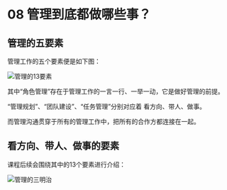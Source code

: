 # 08 管理到底都做哪些事？

## 管理的五要素

管理工作的五个要素便是如下图：

![管理的13要素](https://notes-1258030304.cos.ap-shanghai.myqcloud.com/books/tech-manage-action/manage-sandwich.png)

其中“角色管理”存在于管理工作的一言一行、一举一动，它是做好管理的前提。

“管理规划”、“团队建设”、“任务管理”分别对应着 看方向、带人、做事。

而管理沟通贯穿于所有的管理工作中，把所有的合作方都连接在一起。

## 看方向、带人、做事的要素

课程后续会围绕其中的13个要素进行介绍：

![管理的三明治](https://notes-1258030304.cos.ap-shanghai.myqcloud.com/books/tech-manage-action/manage-elements.jpeg)


